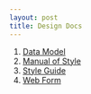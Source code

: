 ```yaml
---
layout: post
title: Design Docs
---
```


1. [Data Model]
1. [Manual of Style]
1. [Style Guide]
1. [Web Form]

[Data Model]: data-model/
[Manual of Style]: manual-of-style/
[Style Guide]: style-guide/
[Web Form]: web-form/
